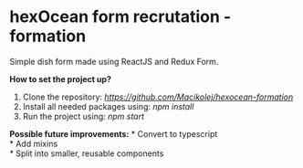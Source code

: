 # hexOcean form recrutation - formation

Simple dish form made using ReactJS and Redux Form. 

**How to set the project up?**
1. Clone the repository: *https://github.com/Macikolej/hexocean-formation*
2. Install all needed packages using: *npm install*
3. Run the project using: *npm start*

**Possible future improvements:**
    * Convert to typescript  
    * Add mixins  
    * Split into smaller, reusable components  
